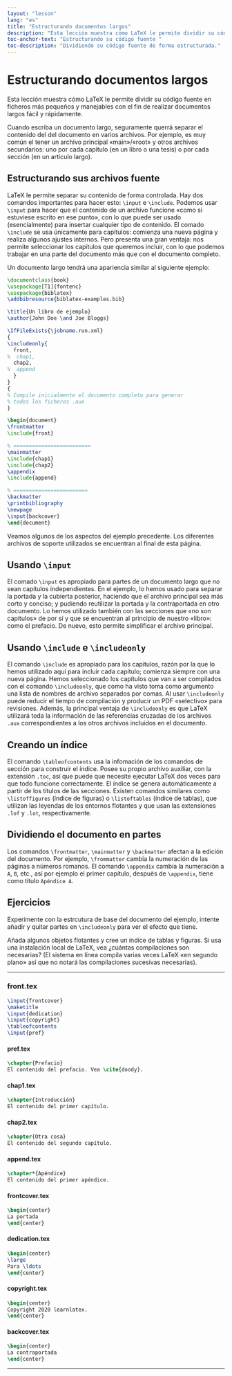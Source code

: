 ```yaml
---
layout: "lesson"
lang: "es"
title: "Estructurando documentos largos"
description: "Esta lección muestra cómo LaTeX le permite dividir su código fuente en ficheros más pequeños y manejables con el fin de realizar documentos largos fácil y rápidamente."
toc-anchor-text: "Estructurando su código fuente "
toc-description: "Dividiendo su código fuente de forma estructurada."
---
```


# Estructurando documentos largos

<script>
runlatex.preincludes = {
 "pre0": {
    "pre1": "front.tex",
    "pre2": "pref.tex",
    "pre3": "chap1.tex",
    "pre4": "chap2.tex",
    "pre5": "append.tex",
    "pre6": "frontcover.tex",
    "pre7": "dedication.tex",
    "pre8": "copyright.tex",
    "pre9": "backcover.tex",
   }
}
</script>

<span
  class="summary">Esta lección muestra cómo LaTeX le permite dividir su código fuente en ficheros más pequeños y manejables con el fin de realizar documentos largos fácil y rápidamente.</span>

Cuando escriba un documento largo, seguramente querrá separar el contenido del
del documento en varios archivos. Por ejemplo, es muy común el tener
un archivo principal «main»/«root» y otros archivos secundarios: uno por cada capítulo
(en un libro o una tesis) o por cada sección (en un artículo largo).

## Estructurando sus archivos fuente

LaTeX le permite separar su contenido de forma controlada. Hay dos comandos importantes
para hacer esto: `\input` e `\include`. Podemos usar `\input` para hacer que el contenido
de un archivo funcione «como si estuviese escrito en ese punto», con lo que puede ser 
usado (esencialmente) para insertar cualquier tipo de contenido. El comado `\include` 
se usa únicamente para capítulos: comienza una nueva página y realiza algunos ajustes
internos. Pero presenta una gran ventaja: nos permite seleccionar los capítulos que
queremos incluir, con lo que podemos trabajar en una parte del documento más que con
el documento completo.

Un documento largo tendrá una apariencia similar al siguiente ejemplo:

<!-- pre0 {% raw %} -->
```latex
\documentclass{book}
\usepackage[T1]{fontenc}
\usepackage{biblatex}
\addbibresource{biblatex-examples.bib}

\title{Un libro de ejemplo}
\author{John Doe \and Joe Bloggs}

\IfFileExists{\jobname.run.xml}
{
\includeonly{
  front,
%  chap1,
  chap2,
%  append
  }
}
{
% Compile inicialmente el documento completo para generar
% todos los ficheros .aux
}

\begin{document}
\frontmatter
\include{front}

% =========================
\mainmatter
\include{chap1}
\include{chap2}
\appendix
\include{append}

% ========================
\backmatter
\printbibliography
\newpage
\input{backcover}
\end{document}
```
<!-- {% endraw %} -->

Veamos algunos de los aspectos del ejemplo precedente. Los diferentes archivos de 
soporte utilizados se encuentran al final de esta página.

## Usando `\input`

El comado `\input` es apropiado para partes de un documento largo que _no_ sean capítulos
independientes. En el ejemplo, lo hemos usado para separar la portada y la cubierta 
posterior, haciendo que el archivo principal sea más corto y conciso; y pudiendo
reutilizar la portada y la contraportada en otro documento. Lo hemos utilizado también
con las secciones que «no son capítulos» de por sí y que se encuentran al principio de 
nuestro «libro»: como el prefacio. De nuevo, esto permite simplificar el archivo 
principal.

## Usando `\include` e `\includeonly`

El comando `\include` es apropiado para los capítulos, razón por la que lo hemos utilizado aquí
para incluir cada capítulo; comienza siempre con una nueva página. Hemos seleccionado los
capítulos que van a ser compilados con el comando `\includeonly`, que como ha visto
toma como argumento una lista de nombres de archivo separados por comas. Al usar
`\includeonly` puede reducir el tiempo de compilación y producir un PDF «selectivo» para
revisiones. Además, la principal ventaja de `\includeonly` es que LaTeX utilizará toda
la información de las referencias cruzadas de los archivos `.aux` correspondientes a los 
otros archivos incluidos en el documento.

## Creando un índice

El comando `\tableofcontents` usa la infomación de los comandos de sección
para construir el índice. Posee su propio archivo auxiliar, con la extensión
`.toc`, así que puede que necesite ejecutar LaTeX dos veces para que todo
funcione correctamente. El índice se genera automáticamente a partir de los
títulos de las secciones. Existen comandos similares como `\listoffigures` (índice de
figuras) o `\listoftables` (índice de tablas), que utilizan las leyendas de los entornos
flotantes y que usan las extensiones `.lof` y `.lot`, respectivamente.

## Dividiendo el documento en partes

Los comandos `\frontmatter`, `\mainmatter` y `\backmatter` 
afectan a la edición del documento.
Por ejemplo, `\frommatter` cambia la numeración de las páginas
a números romanos.
El comando `\appendix` cambia la numeración a `A`, `B`, etc.,
así por ejemplo el primer capítulo, despuès de `\appendix`, tiene
como título `Apéndice A`.

## Ejercicios

Experimente con la estrcutura de base del documento del ejemplo,
intente añadir y quitar partes en `\includeonly` para ver el efecto que tiene.

Añada algunos objetos flotantes y cree un índice de tablas y figuras.
Si usa una instalación local de LaTeX, vea ¿cuántas compilaciones son necesarias? (El
sistema en línea compila varias veces LaTeX «en segundo plano» así que no notará
las compilaciones sucesivas necesarias).

----

### front.tex
<!-- pre1 {% raw %} -->
```latex
\input{frontcover}
\maketitle
\input{dedication}
\input{copyright}
\tableofcontents
\input{pref}
```
<!-- {% endraw %} -->

#### pref.tex
<!-- pre2 {% raw %} -->
```latex
\chapter{Prefacio}
El contenido del prefacio. Vea \cite{doody}.
```
<!-- {% endraw %} -->

#### chap1.tex
<!-- pre3 {% raw %} -->
```latex
\chapter{Introducción}
El contenido del primer capítulo.
```
<!-- {% endraw %} -->

#### chap2.tex
<!-- pre4 {% raw %} -->
```latex
\chapter{Otra cosa}
El contenido del segundo capítulo.
```
<!-- {% endraw %} -->

####  append.tex
<!-- pre5 {% raw %} -->
```latex
\chapter*{Apéndice}
El contenido del primer apéndice.
```
<!-- {% endraw %} -->

#### frontcover.tex
<!-- pre6 {% raw %} -->
```latex
\begin{center}
La portada
\end{center}
```
<!-- {% endraw %} -->

#### dedication.tex
<!-- pre7 {% raw %} -->
```latex
\begin{center}
\large
Para \ldots
\end{center}
```
<!-- {% endraw %} -->

#### copyright.tex
<!-- pre8 {% raw %} -->
```latex
\begin{center}
Copyright 2020 learnlatex.
\end{center}
```
<!-- {% endraw %} -->

#### backcover.tex
<!-- pre9 {% raw %} -->
```latex
\begin{center}
La contraportada
\end{center}
```
<!-- {% endraw %} -->

----
